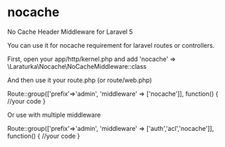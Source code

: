 # nocache
No Cache Header Middleware for Laravel 5

You can use it for nocache requirement for laravel routes or controllers.

First, open your app/http/kernel.php and add 'nocache' => \Laraturka\Nocache\NoCacheMiddleware::class

And then use it your route.php (or route/web.php)


Route::group(['prefix'=>'admin', 'middleware' => ['nocache']], function() {
  //your code
}

Or use with multiple middleware

Route::group(['prefix'=>'admin', 'middleware' => ['auth','acl','nocache']], function() {
  //your code
}

